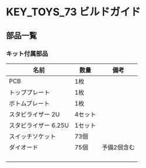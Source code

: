 # KEY_TOYS_73 ビルドガイド


## 部品一覧

### キット付属部品

| 名前 | 数量 | 備考 |
| ---- | ---- | --- |
| PCB | 1枚 | |
| トッププレート | 1枚 |  |
| ボトムプレート | 1枚 |  |
| スタビライザー 2U | 4セット |  |
| スタビライザー 6.25U | 1セット |  |
| スイッチソケット | 73個 |  |
| ダイオード | 75個 | 予備2個含む |
|  |  |  |
|  |  |  |
|  |  |  |
|  |  |  |
